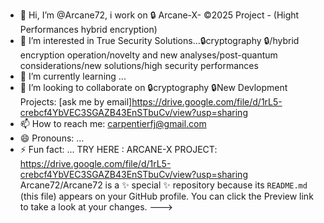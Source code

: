 - 👋 Hi, I’m @Arcane72, i work on 🔒 Arcane-X- ©2025 Project - (Hight Performances hybrid encryption)
- 👀 I’m interested in True Security Solutions...🔒cryptography 🔒/hybrid encryption operation/novelty and new analyses/post-quantum considerations/new solutions/high security performances
- 🌱 I’m currently learning ...
- 💞️ I’m looking to collaborate on 🔒cryptography 🔒New Devlopment Projects: [ask me by email]https://drive.google.com/file/d/1rL5-crebcf4YbVEC3SGAZB43EnSTbuCv/view?usp=sharing
- 📫 How to reach me: carpentierfj@gmail.com
- 😄 Pronouns: ...
- ⚡ Fun fact: ...
  TRY HERE : ARCANE-X PROJECT: https://drive.google.com/file/d/1rL5-crebcf4YbVEC3SGAZB43EnSTbuCv/view?usp=sharing
Arcane72/Arcane72 is a ✨ special ✨ repository because its `README.md` (this file) appears on your GitHub profile.
You can click the Preview link to take a look at your changes.
--->
